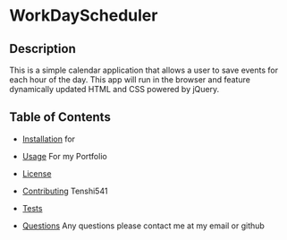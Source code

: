# WorkDayScheduler

## Description

This is a simple calendar application that allows a user to save events for each hour of the day. This app will run in the browser and feature dynamically updated HTML and CSS powered by jQuery.

## Table of Contents

* [Installation](#installation)
  for
* [Usage](#usage)
For my Portfolio
* [License](#license)

* [Contributing](#contributing)
  Tenshi541
* [Tests](#tests)

* [Questions](#questions)
Any questions please contact me at my email or github
